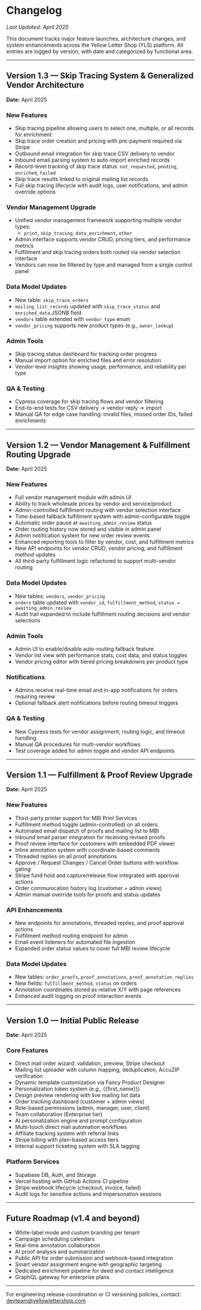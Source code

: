 # Changelog

_Last Updated: April 2025_

This document tracks major feature launches, architecture changes, and system enhancements across the Yellow Letter Shop (YLS) platform. All entries are logged by version, with date and categorized by functional area.

---

## Version 1.3 — Skip Tracing System & Generalized Vendor Architecture
**Date:** April 2025

### New Features
- Skip tracing pipeline allowing users to select one, multiple, or all records for enrichment
- Skip trace order creation and pricing with pre-payment required via Stripe
- Outbound email integration for skip trace CSV delivery to vendor
- Inbound email parsing system to auto-import enriched records
- Record-level tracking of skip trace status: `not_requested`, `pending`, `enriched`, `failed`
- Skip trace results linked to original mailing list records
- Full skip tracing lifecycle with audit logs, user notifications, and admin override options

### Vendor Management Upgrade
- Unified vendor management framework supporting multiple vendor types:
  - `print`, `skip_tracing`, `data_enrichment`, `other`
- Admin interface supports vendor CRUD, pricing tiers, and performance metrics
- Fulfillment and skip tracing orders both routed via vendor selection interface
- Vendors can now be filtered by type and managed from a single control panel

### Data Model Updates
- New table: `skip_trace_orders`
- `mailing_list_records` updated with `skip_trace_status` and `enriched_data` JSONB field
- `vendors` table extended with `vendor_type` enum
- `vendor_pricing` supports new product types (e.g., `owner_lookup`)

### Admin Tools
- Skip tracing status dashboard for tracking order progress
- Manual import option for enriched files and error resolution
- Vendor-level insights showing usage, performance, and reliability per type

### QA & Testing
- Cypress coverage for skip tracing flows and vendor filtering
- End-to-end tests for CSV delivery → vendor reply → import
- Manual QA for edge case handling: invalid files, missed order IDs, failed enrichments

---

## Version 1.2 — Vendor Management & Fulfillment Routing Upgrade
**Date:** April 2025

### New Features
- Full vendor management module with admin UI
- Ability to track wholesale prices by vendor and service/product
- Admin-controlled fulfillment routing with vendor selection interface
- Time-based fallback fulfillment system with admin-configurable toggle
- Automatic order pause at `awaiting_admin_review` status
- Order routing history now stored and visible in admin panel
- Admin notification system for new order review events
- Enhanced reporting tools to filter by vendor, cost, and fulfillment metrics
- New API endpoints for vendor CRUD, vendor pricing, and fulfillment method updates
- All third-party fulfillment logic refactored to support multi-vendor routing

### Data Model Updates
- New tables: `vendors`, `vendor_pricing`
- `orders` table updated with `vendor_id`, `fulfillment_method`, `status = awaiting_admin_review`
- Audit trail expanded to include fulfillment routing decisions and vendor selections

### Admin Tools
- Admin UI to enable/disable auto-routing fallback feature
- Vendor list view with performance stats, cost data, and status toggles
- Vendor pricing editor with tiered pricing breakdowns per product type

### Notifications
- Admins receive real-time email and in-app notifications for orders requiring review
- Optional fallback alert notifications before routing timeout triggers

### QA & Testing
- New Cypress tests for vendor assignment, routing logic, and timeout handling
- Manual QA procedures for multi-vendor workflows
- Test coverage added for admin toggle and vendor API endpoints

---

## Version 1.1 — Fulfillment & Proof Review Upgrade
**Date:** April 2025

### New Features
- Third-party printer support for MBI Print Services
- Fulfillment method toggle (admin-controlled) on all orders
- Automated email dispatch of proofs and mailing list to MBI
- Inbound email parser integration for receiving revised proofs
- Proof review interface for customers with embedded PDF viewer
- Inline annotation system with coordinate-based comments
- Threaded replies on all proof annotations
- Approve / Request Changes / Cancel Order buttons with workflow gating
- Stripe fund hold and capture/release flow integrated with approval actions
- Order communication history log (customer + admin views)
- Admin manual override tools for proofs and status updates

### API Enhancements
- New endpoints for annotations, threaded replies, and proof approval actions
- Fulfillment method routing endpoint for admin
- Email event listeners for automated file ingestion
- Expanded order status values to cover full MBI review lifecycle

### Data Model Updates
- New tables: `order_proofs`, `proof_annotations`, `proof_annotation_replies`
- New fields: `fulfillment_method`, `status` on orders
- Annotation coordinates stored as relative X/Y with page references
- Enhanced audit logging on proof interaction events

---

## Version 1.0 — Initial Public Release
**Date:** April 2025

### Core Features
- Direct mail order wizard: validation, preview, Stripe checkout
- Mailing list uploader with column mapping, deduplication, AccuZIP verification
- Dynamic template customization via Fancy Product Designer
- Personalization token system (e.g., {{first_name}})
- Design preview rendering with live mailing list data
- Order tracking dashboard (customer + admin views)
- Role-based permissions (admin, manager, user, client)
- Team collaboration (Enterprise tier)
- AI personalization engine and prompt configuration
- Multi-touch direct mail automation workflows
- Affiliate tracking system with referral links
- Stripe billing with plan-based access tiers
- Internal support ticketing system with SLA tagging

### Platform Services
- Supabase DB, Auth, and Storage
- Vercel hosting with GitHub Actions CI pipeline
- Stripe webhook lifecycle (checkout, invoice, failed)
- Audit logs for sensitive actions and impersonation sessions

---

## Future Roadmap (v1.4 and beyond)
- White-label mode and custom branding per tenant
- Campaign scheduling calendars
- Real-time annotation collaboration
- AI proof analysis and summarization
- Public API for order submission and webhook-based integration
- Smart vendor assignment engine with geographic targeting
- Dedicated enrichment pipeline for deed and contact intelligence
- GraphQL gateway for enterprise plans

---

For engineering release coordination or CI versioning policies, contact: devteam@yellowlettershop.com